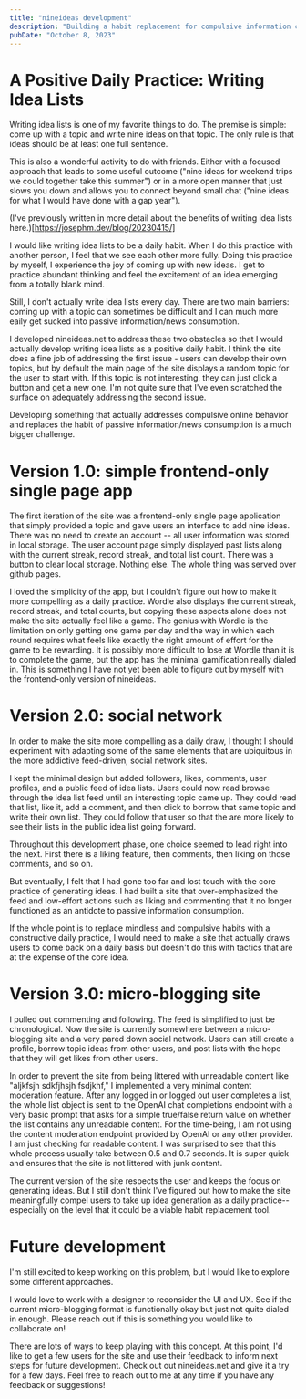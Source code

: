 ```yaml
---
title: "nineideas development"
description: "Building a habit replacement for compulsive information consumption."
pubDate: "October 8, 2023"
---
```


# A Positive Daily Practice: Writing Idea Lists

Writing idea lists is one of my favorite things to do. The premise is simple: come up with a topic and write nine ideas on that topic. The only rule is that ideas should be at least one full sentence. 

This is also a wonderful activity to do with friends. Either with a focused approach that leads to some useful outcome ("nine ideas for weekend trips we could together take this summer") or in a more open manner that just slows you down and allows you to connect beyond small chat ("nine ideas for what I would have done with a gap year"). 

(I've previously written in more detail about the benefits of writing idea lists here.)[https://josephm.dev/blog/20230415/]

I would like writing idea lists to be a daily habit. When I do this practice with another person, I feel that we see each other more fully. Doing this practice by myself, I experience the joy of coming up with new ideas. I get to practice abundant thinking and feel the excitement of an idea emerging from a totally blank mind. 

Still, I don't actually write idea lists every day. There are two main barriers: coming up with a topic can sometimes be difficult and I can much more eaily get sucked into passive information/news consumption.

I developed nineideas.net to address these two obstacles so that I would actually develop writing idea lists as a positive daily habit. I think the site does a fine job of addressing the first issue - users can develop their own topics, but by default the main page of the site displays a random topic for the user to start with. If this topic is not interesting, they can just click a button and get a new one. I'm not quite sure that I've even scratched the surface on adequately addressing the second issue. 

Developing something that actually addresses compulsive online behavior and replaces the habit of passive information/news consumption is a much bigger challenge. 


# Version 1.0: simple frontend-only single page app

The first iteration of the site was a frontend-only single page application that simply provided a topic and gave users an interface to add nine ideas. There was no need to create an account -- all user information was stored in local storage. The user account page simply displayed past lists along with the current streak, record streak, and total list count. There was a button to clear local storage. Nothing else. The whole thing was served over github pages. 

I loved the simplicity of the app, but I couldn't figure out how to make it more compelling as a daily practice. Wordle also displays the current streak, record streak, and total counts, but copying these aspects alone does not make the site actually feel like a game. The genius with Wordle is the limitation on only getting one game per day and the way in which each round requires what feels like exactly the right amount of effort for the game to be rewarding. It is possibly more difficult to lose at Wordle than it is to complete the game, but the app has the minimal gamification really dialed in. This is something I have not yet been able to figure out by myself with the frontend-only version of nineideas. 


# Version 2.0: social network
In order to make the site more compelling as a daily draw, I thought I should experiment with adapting some of the same elements that are ubiquitous in the more addictive feed-driven, social network sites. 

I kept the minimal design but added followers, likes, comments, user profiles, and a public feed of idea lists. Users could now read browse through the idea list feed until an interesting topic came up. They could read that list, like it, add a comment, and then click to borrow that same topic and write their own list. They could follow that user so that the are more likely to see their lists in the public idea list going forward. 

Throughout this development phase, one choice seemed to lead right into the next. First there is a liking feature, then comments, then liking on those comments, and so on. 

But eventually, I felt that I had gone too far and lost touch with the core practice of generating ideas. I had built a site that over-emphasized the feed and low-effort actions such as liking and commenting that it no longer functioned as an antidote to passive information consumption.

If the whole point is to replace mindless and compulsive habits with a constructive daily practice, I would need to make a site that actually draws users to come back on a daily basis but doesn't do this with tactics that are at the expense of the core idea. 


# Version 3.0: micro-blogging site
I pulled out commenting and following. The feed is simplified to just be chronological. Now the site is currently somewhere between a micro-blogging site and a very pared down social network. Users can still create a profile, borrow topic ideas from other users, and post lists with the hope that they will get likes from other users.

In order to prevent the site from being littered with unreadable content like "aljkfsjh sdkfjhsjh fsdjkhf," I implemented a very minimal content moderation feature. After any logged in or logged out user completes a list, the whole list object is sent to the OpenAI chat completions endpoint with a very basic prompt that asks for a simple true/false return value on whether the list contains any unreadable content. For the time-being, I am not using the content moderation endpoint provided by OpenAI or any other provider. I am just checking for readable content. I was surprised to see that this whole process usually take between 0.5 and 0.7 seconds. It is super quick and ensures that the site is not littered with junk content. 

The current version of the site respects the user and keeps the focus on generating ideas. But I still don't think I've figured out how to make the site meaningfully compel users to take up idea generation as a daily practice--especially on the level that it could be a viable habit replacement tool. 


# Future development
I'm still excited to keep working on this problem, but I would like to explore some different approaches.

I would love to work with a designer to reconsider the UI and UX. See if the current micro-blogging format is functionally okay but just not quite dialed in enough. Please reach out if this is something you would like to collaborate on!

There are lots of ways to keep playing with this concept. At this point, I'd like to get a few users for the site and use their feedback to inform next steps for future development. Check out out nineideas.net and give it a try for a few days. Feel free to reach out to me at any time if you have any feedback or suggestions!
